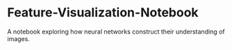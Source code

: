 # Feature-Visualization-Notebook
A notebook exploring how neural networks construct their understanding of images.
